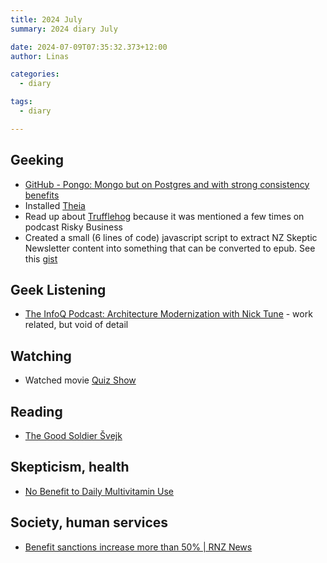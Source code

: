 ```yaml
---
title: 2024 July
summary: 2024 diary July

date: 2024-07-09T07:35:32.373+12:00
author: Linas

categories:
  - diary

tags:
  - diary

---
```


## Geeking

* [GitHub - Pongo: Mongo but on Postgres and with strong consistency benefits](https://github.com/event-driven-io/Pongo)
* Installed [Theia](https://theia-ide.org/)
* Read up about [Trufflehog](https://github.com/trufflesecurity/trufflehog) because it was mentioned a few times on podcast Risky Business
* Created a small (6 lines of code) javascript script to extract NZ Skeptic Newsletter content into something that can be converted to epub. See this [gist](https://gist.github.com/bro1/dd5d94614495838739fb4048dea93378)

## Geek Listening

* [The InfoQ Podcast: Architecture Modernization with Nick Tune](https://soundcloud.com/infoq-channel/architecture-modernization-with-nick-tune) - work related, but void of detail

## Watching

* Watched movie [Quiz Show](https://www.imdb.com/title/tt0110932/)

## Reading

* [The Good Soldier Švejk](https://www.goodreads.com/book/show/7629.The_Good_Soldier_vejk)

## Skepticism, health

* [No Benefit to Daily Multivitamin Use](https://sciencebasedmedicine.org/no-benefit-to-daily-multivitamin-use/)

## Society, human services

* [Benefit sanctions increase more than 50% | RNZ News](https://www.rnz.co.nz/news/political/522474/benefit-sanctions-increase-more-than-50-percent)
